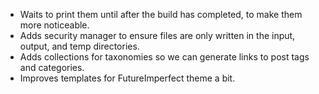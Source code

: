 ---
---

- Waits to print them until after the build has completed, to make them more noticeable.
- Adds security manager to ensure files are only written in the input, output, and temp directories.
- Adds collections for taxonomies so we can generate links to post tags and categories.
- Improves templates for FutureImperfect theme a bit.